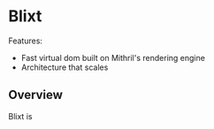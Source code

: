 # Blixt

Features:

* Fast virtual dom built on Mithril's rendering engine
* Architecture that scales

## Overview

Blixt is 